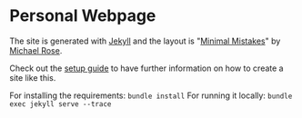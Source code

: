 # Personal Webpage

The site is generated with [Jekyll](http://jekyllrb.com/) and the layout is
"[Minimal Mistakes](http://mmistakes.github.io/minimal-mistakes)"
by [Michael Rose](https://github.com/mmistakes).

Check out the [setup guide](https://mmistakes.github.io/minimal-mistakes/theme-setup/)
to have further information on how to create a site like this.

For installing the requirements: `bundle install`
For running it locally: `bundle exec jekyll serve --trace`

